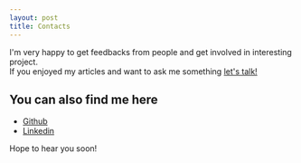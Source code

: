 ```yaml
---
layout: post
title: Contacts
---
```


I'm very happy to get feedbacks from people and get involved in interesting project.  
If you enjoyed my articles and want to ask me something [let's talk!](mailto:stef.grassi@gmail.com)

## You can also find me here

+ [Github]({{site.github}})
+ [Linkedin]({{site.linkedin}})

Hope to hear you soon!
